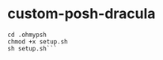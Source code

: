 # custom-posh-dracula

```git clone https://github.com/KevinHaeusler/custom-posh-dracula.git .ohmyposh
cd .ohmypsh
chmod +x setup.sh
sh setup.sh```
